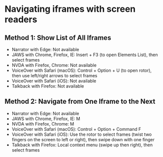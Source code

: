 # Navigating iframes with screen readers

## Method 1: Show List of All Iframes

- Narrator with Edge: Not available
- JAWS with Chrome, Firefox, IE: Insert + F3 (to open Elements List), then select frames
- NVDA with Firefox, Chrome: Not available
- VoiceOver with Safari (macOS): Control + Option + U (to open rotor), then use left/right arrows to select frames
- VoiceOver with Safari (iOS): Not available
- Talkback with Firefox: Not available

## Method 2: Navigate from One Iframe to the Next

- Narrator with Edge: Not available
- JAWS with Chrome, Firefox, IE: M
- NVDA with Firefox, Chrome: M
- VoiceOver with Safari (macOS): Control + Option + Command F
- VoiceOver with Safari (iOS): Use the rotor to select frames (twist two fingers on the screen to left or right), then swipe down with one finger
- Talkback with Firefox: Local context menu (swipe up then right), then select frames
